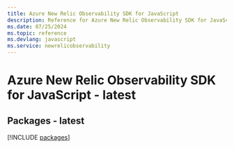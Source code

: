 ```yaml
---
title: Azure New Relic Observability SDK for JavaScript
description: Reference for Azure New Relic Observability SDK for JavaScript
ms.date: 07/25/2024
ms.topic: reference
ms.devlang: javascript
ms.service: newrelicobservability
---
```

# Azure New Relic Observability SDK for JavaScript - latest
## Packages - latest
[!INCLUDE [packages](new-relic-observability-index.md)]